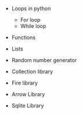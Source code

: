 - Loops in python
    - For loop
    - While loop

- Functions

- Lists

- Random number generator

- Collection library

- Fire library

- Arrow Library

- Sqlite Library